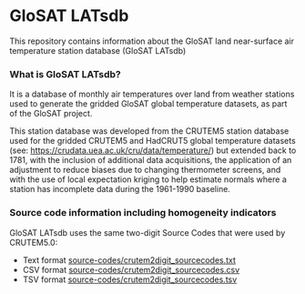 # GloSAT LATsdb

This repository contains information about the GloSAT land near-surface air temperature station database (GloSAT LATsdb)

### What is GloSAT LATsdb?

It is a database of monthly air temperatures over land from weather stations used to generate the gridded GloSAT global temperature datasets, as part of the GloSAT project.

This station database was developed from the CRUTEM5 station database used for the gridded CRUTEM5 and HadCRUT5 global temperature datasets (see: https://crudata.uea.ac.uk/cru/data/temperature/) but extended back to 1781, with the inclusion of additional data acquisitions, the application of an adjustment to reduce biases due to changing thermometer screens, and with the use of local expectation kriging to help estimate normals where a station has incomplete data during the 1961-1990 baseline.

### Source code information including homogeneity indicators

GloSAT LATsdb uses the same two-digit Source Codes that were used by CRUTEM5.0:

- Text format [source-codes/crutem2digit_sourcecodes.txt](source-codes/crutem2digit_sourcecodes.txt)
- CSV format [source-codes/crutem2digit_sourcecodes.csv](source-codes/crutem2digit_sourcecodes.csv)
- TSV format [source-codes/crutem2digit_sourcecodes.tsv](source-codes/crutem2digit_sourcecodes.tsv)


